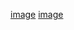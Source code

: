 [image](https://github.com/HimakaraL/task-management-app/assets/143909843/d3c25d08-d54c-45c2-98b2-64e365bc7526)
[image](https://github.com/HimakaraL/task-management-app/assets/143909843/88dd50ab-a17d-4144-93ea-47e131e2fd0d)

